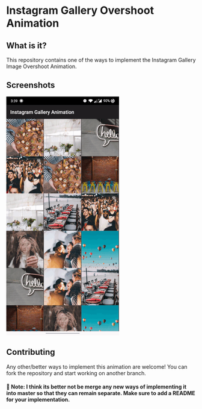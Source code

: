 # Instagram Gallery Overshoot Animation

## What is it?
This repository contains one of the ways to implement the Instagram Gallery Image Overshoot Animation.

## Screenshots
![Screenshot](/screenshots/animation.gif)

## Contributing
Any other/better ways to implement this animation are welcome! You can fork the repository and start working on another branch. 

#### 🚧 Note: I think its better not be merge any new ways of implementing it into master so that they can remain separate. Make sure to add a README for your implementation.
